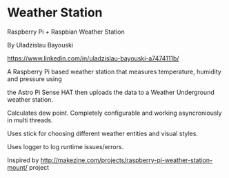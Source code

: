 # Weather Station


Raspberry Pi + Raspbian Weather Station

By Uladzislau Bayouski

https://www.linkedin.com/in/uladzislau-bayouski-a7474111b/



A Raspberry Pi based weather station that measures temperature, humidity and pressure using

the Astro Pi Sense HAT then uploads the data to a Weather Underground weather station.

Calculates dew point. Completely configurable and working asyncroniously in multi threads.

Uses stick for choosing different weather entities and visual styles.

Uses logger to log runtime issues/errors.



Inspired by http://makezine.com/projects/raspberry-pi-weather-station-mount/ project
